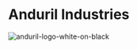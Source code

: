 # Anduril Industries

![anduril-logo-white-on-black](https://github.com/Lpzai2/ai-case-study/assets/148823473/e1e3e9b4-1dd0-411d-9662-98fb1d494a7a) 

